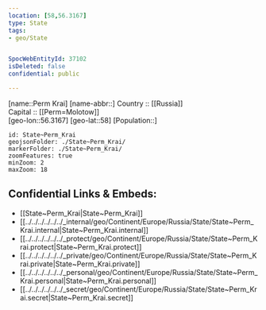 ```yaml
---
location: [58,56.3167] 
type: State
tags:
- geo/State


SpocWebEntityId: 37102
isDeleted: false
confidential: public

---
```

[name::Perm Krai] 
[name-abbr::] 
Country :: [[Russia]]  
Capital :: [[Perm=Molotow]]  
[geo-lon::56.3167] 
[geo-lat::58] 
[Population::] 



```leaflet
id: State~Perm_Krai
geojsonFolder: ./State~Perm_Krai/
markerFolder: ./State~Perm_Krai/
zoomFeatures: true 
minZoom: 2 
maxZoom: 18
```


## Confidential Links & Embeds: 
- [[State~Perm_Krai|State~Perm_Krai]]  
- [[../../../../../../_internal/geo/Continent/Europe/Russia/State/State~Perm_Krai.internal|State~Perm_Krai.internal]] 
- [[../../../../../../_protect/geo/Continent/Europe/Russia/State/State~Perm_Krai.protect|State~Perm_Krai.protect]] 
- [[../../../../../../_private/geo/Continent/Europe/Russia/State/State~Perm_Krai.private|State~Perm_Krai.private]] 
- [[../../../../../../_personal/geo/Continent/Europe/Russia/State/State~Perm_Krai.personal|State~Perm_Krai.personal]] 
- [[../../../../../../_secret/geo/Continent/Europe/Russia/State/State~Perm_Krai.secret|State~Perm_Krai.secret]] 
